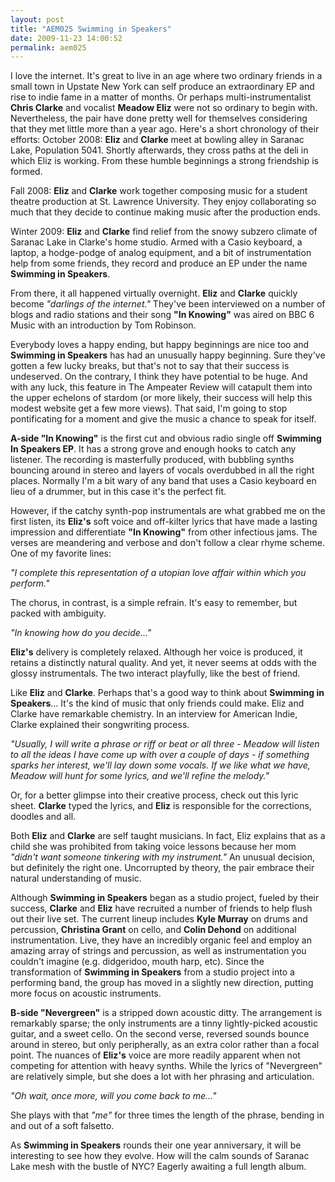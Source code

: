 ```yaml
---
layout: post
title: "AEM025 Swimming in Speakers"
date: 2009-11-23 14:00:52
permalink: aem025
---
```

I love the internet. It's great to live in an age where two ordinary friends in a small town in Upstate New York can self produce an extraordinary EP and rise to indie fame in a matter of months. Or perhaps multi-instrumentalist **Chris Clarke** and vocalist **Meadow Eliz** were not so ordinary to begin with. Nevertheless, the pair have done pretty well for themselves considering that they met little more than a year ago. Here's a short chronology of their efforts: October 2008: **Eliz** and **Clarke** meet at bowling alley in Saranac Lake, Population 5041. Shortly afterwards, they cross paths at the deli in which Eliz is working. From these humble beginnings a strong friendship is formed.

Fall 2008: **Eliz** and **Clarke** work together composing music for a student theatre production at St. Lawrence University. They enjoy collaborating so much that they decide to continue making music after the production ends.

Winter 2009: **Eliz** and **Clarke** find relief from the snowy subzero climate of Saranac Lake in Clarke's home studio. Armed with a Casio keyboard, a laptop, a hodge-podge of analog equipment, and a bit of instrumentation help from some friends, they record and produce an EP under the name **Swimming in Speakers**.

From there, it all happened virtually overnight. **Eliz** and **Clarke** quickly become _"darlings of the internet."_ They've been interviewed on a number of blogs and radio stations and their song **"In Knowing"** was aired on BBC 6 Music with an introduction by Tom Robinson.

Everybody loves a happy ending, but happy beginnings are nice too and **Swimming in Speakers** has had an unusually happy beginning. Sure they've gotten a few lucky breaks, but that's not to say that their success is undeserved. On the contrary, I think they have potential to be huge. And with any luck, this feature in The Ampeater Review will catapult them into the upper echelons of stardom (or more likely, their success will help this modest website get a few more views). That said, I'm going to stop pontificating for a moment and give the music a chance to speak for itself.

**A-side "In Knowing"** is the first cut and obvious radio single off **Swimming In Speakers EP**. It has a strong grove and enough hooks to catch any listener. The recording is masterfully produced, with bubbling synths bouncing around in stereo and layers of vocals overdubbed in all the right places. Normally I'm a bit wary of any band that uses a Casio keyboard en lieu of a drummer, but in this case it's the perfect fit.

However, if the catchy synth-pop instrumentals are what grabbed me on the first listen, its **Eliz's** soft voice and off-kilter lyrics that have made a lasting impression and differentiate **"In Knowing"** from other infectious jams. The verses are meandering and verbose and don't follow a clear rhyme scheme. One of my favorite lines:

_"I complete this representation of a utopian love affair within which you perform."_

The chorus, in contrast, is a simple refrain. It's easy to remember, but packed with ambiguity.

_"In knowing how do you decide..."_

**Eliz's** delivery is completely relaxed. Although her voice is produced, it retains a distinctly natural quality. And yet, it never seems at odds with the glossy instrumentals. The two interact playfully, like the best of friend.

Like **Eliz** and **Clarke**. Perhaps that's a good way to think about **Swimming in Speakers**... It's the kind of music that only friends could make. Eliz and Clarke have remarkable chemistry. In an interview for American Indie, Clarke explained their songwriting process.

_"Usually, I will write a phrase or riff or beat or all three - Meadow will listen to all the ideas I have come up with over a couple of days - if something sparks her interest, we'll lay down some vocals. If we like what we have, Meadow will hunt for some lyrics, and we'll refine the melody."_

Or, for a better glimpse into their creative process, check out this lyric sheet. **Clarke** typed the lyrics, and **Eliz** is responsible for the corrections, doodles and all.

Both **Eliz** and **Clarke** are self taught musicians. In fact, Eliz explains that as a child she was prohibited from taking voice lessons because her mom _"didn't want someone tinkering with my instrument."_ An unusual decision, but definitely the right one. Uncorrupted by theory, the pair embrace their natural understanding of music.

Although **Swimming in Speakers** began as a studio project, fueled by their success, **Clarke** and **Eliz** have recruited a number of friends to help flush out their live set. The current lineup includes **Kyle Murray** on drums and percussion, **Christina Grant** on cello, and **Colin Dehond** on additional instrumentation. Live, they have an incredibly organic feel and employ an amazing array of strings and percussion, as well as instrumentation you couldn't imagine (e.g. didgeridoo, mouth harp, etc). Since the transformation of **Swimming in Speakers** from a studio project into a performing band, the group has moved in a slightly new direction, putting more focus on acoustic instruments.

**B-side "Nevergreen"** is a stripped down acoustic ditty. The arrangement is remarkably sparse; the only instruments are a tinny lightly-picked acoustic guitar, and a sweet cello. On the second verse, reversed sounds bounce around in stereo, but only peripherally, as an extra color rather than a focal point. The nuances of **Eliz's** voice are more readily apparent when not competing for attention with heavy synths. While the lyrics of "Nevergreen" are relatively simple, but she does a lot with her phrasing and articulation.

_"Oh wait, once more, will you come back to me..."_

She plays with that _"me"_ for three times the length of the phrase, bending in and out of a soft falsetto.

As **Swimming in Speakers** rounds their one year anniversary, it will be interesting to see how they evolve. How will the calm sounds of Saranac Lake mesh with the bustle of NYC? Eagerly awaiting a full length album.
  
  